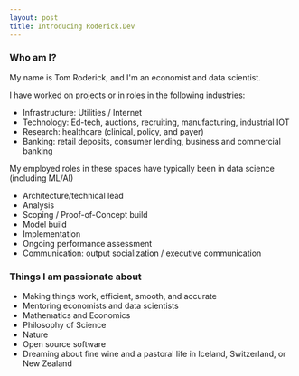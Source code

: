 ```yaml
---
layout: post
title: Introducing Roderick.Dev
---
```




### Who am I?

My name is Tom Roderick, and I'm an economist and data scientist.

I have worked on projects or in roles in the following industries:

* Infrastructure: Utilities / Internet
* Technology: Ed-tech, auctions, recruiting, manufacturing, industrial IOT
* Research: healthcare (clinical, policy, and payer)
* Banking: retail deposits, consumer lending, business and commercial banking

My employed roles in these spaces have typically been in data science (including ML/AI)
  
* Architecture/technical lead
* Analysis
* Scoping / Proof-of-Concept build
* Model build
* Implementation
* Ongoing performance assessment
* Communication: output socialization / executive communication

### Things I am passionate about

* Making things work, efficient, smooth, and accurate
* Mentoring economists and data scientists
* Mathematics and Economics
* Philosophy of Science
* Nature
* Open source software
* Dreaming about fine wine and a pastoral life in Iceland, Switzerland, or New Zealand
